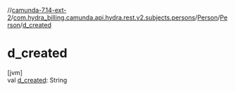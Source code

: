 //[camunda-7.14-ext-2](../../../../index.md)/[com.hydra_billing.camunda.api.hydra.rest.v2.subjects.persons](../../index.md)/[Person](../index.md)/[Person](index.md)/[d_created](d_created.md)

# d_created

[jvm]\
val [d_created](d_created.md): String
